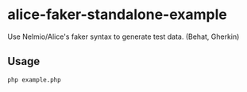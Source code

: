 # alice-faker-standalone-example
Use Nelmio/Alice's faker syntax to generate test data. (Behat, Gherkin)

## Usage

```
php example.php
```

